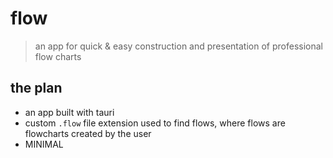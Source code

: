 # flow
> an app for quick & easy construction and presentation of professional flow charts

## the plan

- an app built with tauri
- custom `.flow` file extension used to find flows, where flows are flowcharts created by the user
- MINIMAL

